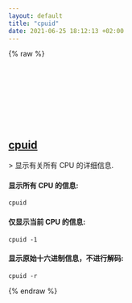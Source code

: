```yaml
---
layout: default
title: "cpuid"
date: 2021-06-25 18:12:13 +02:00
---
```

{% raw %}
<h2 id="cpuid">
  <a href="/zh/linux/cpuid.html">cpuid</a> <a href="#cpuid"><svg class="icon">
    <use href="/assets/images/unicode_sprite.svg#link" />
  </svg></a>
</h2>
> 显示有关所有 CPU 的详细信息.

#### 显示所有 CPU 的信息:
```shell
cpuid
```
#### 仅显示当前 CPU 的信息:
```shell
cpuid -1
```
#### 显示原始十六进制信息，不进行解码:
```shell
cpuid -r
```
{% endraw %}